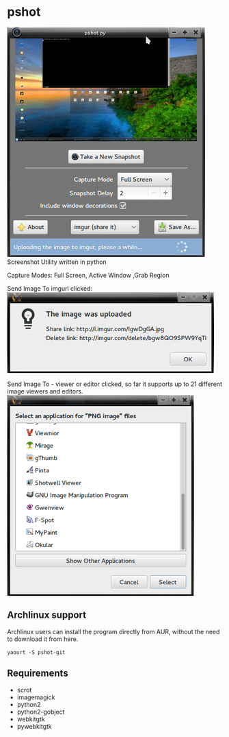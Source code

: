 pshot
=====
<img src="data_pshot/pshot_preview.png" alt="" /><br/>
Screenshot Utility written in python

Capture Modes: Full Screen, Active Window ,Grab Region

Send Image To imgurl clicked:
<img src="data_pshot/upload.png" alt="" /><br/>

Send Image To - viewer or editor clicked, so far it supports up to 21 different image viewers and editors.
<img src="data_pshot/send_to.png" alt="" /><br/>

## Archlinux support
Archlinux users can install the program directly from AUR, without the need to download it from here.

    yaourt -S pshot-git

## Requirements


* scrot
* imagemagick
* python2
* python2-gobject
* webkitgtk
* pywebkitgtk